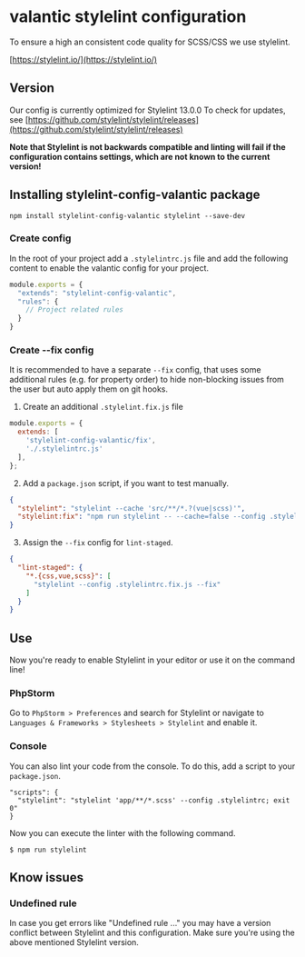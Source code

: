 # valantic stylelint configuration

To ensure a high an consistent code quality for SCSS/CSS we use stylelint.

[https://stylelint.io/](https://stylelint.io/)

## Version

Our config is currently optimized for Stylelint 13.0.0 To check for updates, see [https://github.com/stylelint/stylelint/releases](https://github.com/stylelint/stylelint/releases)

**Note that Stylelint is not backwards compatible and linting will fail if the configuration contains settings, which are not known to the current version!**

## Installing stylelint-config-valantic package

```shell
npm install stylelint-config-valantic stylelint --save-dev
```

### Create config

In the root of your project add a `.stylelintrc.js` file and add the following content to enable the valantic config for your project.

```js
module.exports = {
  "extends": "stylelint-config-valantic",
  "rules": {
    // Project related rules
  }
}

```

### Create --fix config

It is recommended to have a separate `--fix` config, that uses some additional rules (e.g. for property order) to hide non-blocking issues from the user but auto apply them on git hooks.

1. Create an additional `.stylelint.fix.js` file

```js
module.exports = {
  extends: [
    'stylelint-config-valantic/fix',
    './.stylelintrc.js'
  ],
};
```

2. Add a `package.json` script, if you want to test manually.

```json
{
  "stylelint": "stylelint --cache 'src/**/*.?(vue|scss)'",
  "stylelint:fix": "npm run stylelint -- --cache=false --config .stylelintrc.fix.js --fix"
}
```

3. Assign the `--fix` config for `lint-staged`.

```json
{
  "lint-staged": {
    "*.{css,vue,scss}": [
      "stylelint --config .stylelintrc.fix.js --fix"
    ]
  }
}
```

## Use

Now you're ready to enable Stylelint in your editor or use it on the command line!

### PhpStorm

Go to `PhpStorm > Preferences` and search for Stylelint or navigate to `Languages & Frameworks > Stylesheets > Stylelint` and enable it.

### Console

You can also lint your code from the console. To do this, add a script to your `package.json`.

```
"scripts": {
  "stylelint": "stylelint 'app/**/*.scss' --config .stylelintrc; exit 0"
}
```

Now you can execute the linter with the following command.

```
$ npm run stylelint
```

## Know issues

### Undefined rule

In case you get errors like "Undefined rule ..." you may have a version conflict between Stylelint and this configuration. Make sure you're using the above mentioned Stylelint version.
